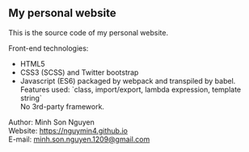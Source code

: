 ## My personal website
This is the source code of my personal website.

Front-end technologies:
- HTML5
- CSS3 (SCSS) and Twitter bootstrap
- Javascript (ES6) packaged by webpack and transpiled by babel.  
Features used: \`class, import/export, lambda expression, template string\`  
No 3rd-party framework.

Author: Minh Son Nguyen  
Website: https://nguymin4.github.io  
E-mail: minh.son.nguyen.1209@gmail.com  